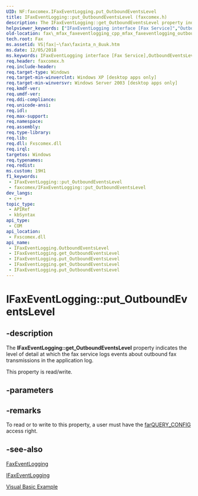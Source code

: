 ```yaml
---
UID: NF:faxcomex.IFaxEventLogging.put_OutboundEventsLevel
title: IFaxEventLogging::put_OutboundEventsLevel (faxcomex.h)
description: The IFaxEventLogging::get_OutboundEventsLevel property indicates the level of detail at which the fax service logs events about outbound fax transmissions in the application log.
helpviewer_keywords: ["IFaxEventLogging interface [Fax Service]","OutboundEventsLevel property","IFaxEventLogging.OutboundEventsLevel","IFaxEventLogging.get_OutboundEventsLevel","IFaxEventLogging.put_OutboundEventsLevel","IFaxEventLogging::OutboundEventsLevel","IFaxEventLogging::get_OutboundEventsLevel","IFaxEventLogging::put_OutboundEventsLevel","OutboundEventsLevel property [Fax Service]","OutboundEventsLevel property [Fax Service]","IFaxEventLogging interface","_mfax_faxeventlogging.outboundeventslevel","fax._mfax_faxeventlogging_cpp_mfax_faxeventlogging_outboundeventslevel_cpp","fax._mfax_faxeventlogging_outboundeventslevel","faxcomex/IFaxEventLogging::OutboundEventsLevel","faxcomex/IFaxEventLogging::get_OutboundEventsLevel","faxcomex/IFaxEventLogging::put_OutboundEventsLevel","put_OutboundEventsLevel"]
old-location: fax\_mfax_faxeventlogging_cpp_mfax_faxeventlogging_outboundeventslevel_cpp.htm
tech.root: Fax
ms.assetid: VS|fax|~\fax\faxinta_n_8uuk.htm
ms.date: 12/05/2018
ms.keywords: IFaxEventLogging interface [Fax Service],OutboundEventsLevel property, IFaxEventLogging.OutboundEventsLevel, IFaxEventLogging.get_OutboundEventsLevel, IFaxEventLogging.put_OutboundEventsLevel, IFaxEventLogging::OutboundEventsLevel, IFaxEventLogging::get_OutboundEventsLevel, IFaxEventLogging::put_OutboundEventsLevel, OutboundEventsLevel property [Fax Service], OutboundEventsLevel property [Fax Service],IFaxEventLogging interface, _mfax_faxeventlogging.outboundeventslevel, fax._mfax_faxeventlogging_cpp_mfax_faxeventlogging_outboundeventslevel_cpp, fax._mfax_faxeventlogging_outboundeventslevel, faxcomex/IFaxEventLogging::OutboundEventsLevel, faxcomex/IFaxEventLogging::get_OutboundEventsLevel, faxcomex/IFaxEventLogging::put_OutboundEventsLevel, put_OutboundEventsLevel
req.header: faxcomex.h
req.include-header: 
req.target-type: Windows
req.target-min-winverclnt: Windows XP [desktop apps only]
req.target-min-winversvr: Windows Server 2003 [desktop apps only]
req.kmdf-ver: 
req.umdf-ver: 
req.ddi-compliance: 
req.unicode-ansi: 
req.idl: 
req.max-support: 
req.namespace: 
req.assembly: 
req.type-library: 
req.lib: 
req.dll: Fxscomex.dll
req.irql: 
targetos: Windows
req.typenames: 
req.redist: 
ms.custom: 19H1
f1_keywords:
 - IFaxEventLogging::put_OutboundEventsLevel
 - faxcomex/IFaxEventLogging::put_OutboundEventsLevel
dev_langs:
 - c++
topic_type:
 - APIRef
 - kbSyntax
api_type:
 - COM
api_location:
 - Fxscomex.dll
api_name:
 - IFaxEventLogging.OutboundEventsLevel
 - IFaxEventLogging.get_OutboundEventsLevel
 - IFaxEventLogging.put_OutboundEventsLevel
 - IFaxEventLogging.get_OutboundEventsLevel
 - IFaxEventLogging.put_OutboundEventsLevel
---
```


# IFaxEventLogging::put_OutboundEventsLevel


## -description

The <b>IFaxEventLogging::get_OutboundEventsLevel</b> property indicates the level of detail at which the fax service logs events about outbound fax transmissions in the application log.

This property is read/write.

## -parameters

## -remarks

To read or to write to this property, a user must have the <a href="/previous-versions/windows/desktop/api/faxcomex/ne-faxcomex-fax_access_rights_enum">farQUERY_CONFIG</a> access right.

## -see-also

<a href="/previous-versions/windows/desktop/fax/-mfax-faxeventlogging">FaxEventLogging</a>



<a href="/previous-versions/windows/desktop/api/faxcomex/nn-faxcomex-ifaxeventlogging">IFaxEventLogging</a>



<a href="/previous-versions/windows/desktop/fax/-mfax-setting-logging-options">Visual Basic Example</a>